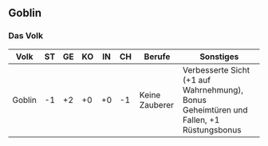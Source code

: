 ## Goblin

### Das Volk

| Volk | ST | GE | KO | IN | CH | Berufe | Sonstiges |
| - | - | - | - | - | - | - | - |
| Goblin | -1 | +2 | +0 | +0 | -1 | Keine Zauberer | Verbesserte Sicht (+1 auf Wahrnehmung), Bonus Geheimtüren und Fallen, +1 Rüstungsbonus |
